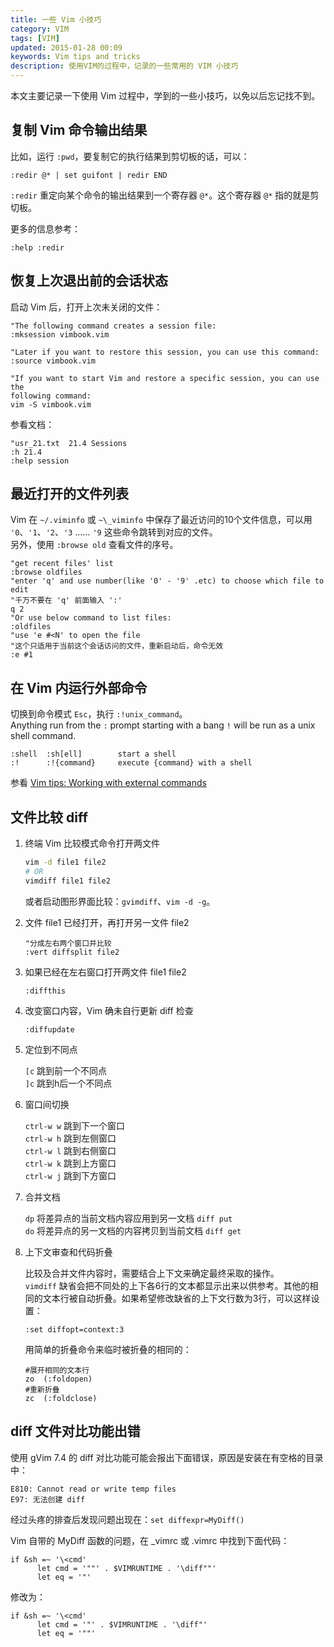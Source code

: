 ```yaml
---
title: 一些 Vim 小技巧
category: VIM
tags: [VIM]
updated: 2015-01-28 00:09
keywords: Vim tips and tricks
description: 使用VIM的过程中，记录的一些常用的 VIM 小技巧
---
```


本文主要记录一下使用 Vim 过程中，学到的一些小技巧，以免以后忘记找不到。


## 复制 Vim 命令输出结果

比如，运行 `:pwd`，要复制它的执行结果到剪切板的话，可以：

```vim
:redir @* | set guifont | redir END
```

`:redir` 重定向某个命令的输出结果到一个寄存器 `@*`。这个寄存器 `@*` 指的就是剪切板。

更多的信息参考：

```vim
:help :redir
```

<!--more-->


## 恢复上次退出前的会话状态

启动 Vim 后，打开上次未关闭的文件：

```vim
"The following command creates a session file:
:mksession vimbook.vim

"Later if you want to restore this session, you can use this command:
:source vimbook.vim

"If you want to start Vim and restore a specific session, you can use the
following command:
vim -S vimbook.vim
```

参看文档：

```vim
"usr_21.txt  21.4 Sessions
:h 21.4
:help session
```


## 最近打开的文件列表

Vim 在 `~/.viminfo` 或 `~\_viminfo` 中保存了最近访问的10个文件信息，可以用 `'0`、`'1`、`'2`、`'3` …… `'9` 这些命令跳转到对应的文件。  
另外，使用 `:browse old` 查看文件的序号。

```vim
"get recent files' list
:browse oldfiles
"enter 'q' and use number(like '0' - '9' .etc) to choose which file to edit
"千万不要在 'q' 前面输入 ':'
q 2
"Or use below command to list files:
:oldfiles
"use 'e #<N' to open the file
"这个只适用于当前这个会话访问的文件，重新启动后，命令无效
:e #1
```


## 在 Vim 内运行外部命令

切换到命令模式 `Esc`，执行 `:!unix_command`。  
Anything run from the `:` prompt starting with a bang `!` will be run as a unix shell command.

```
:shell  :sh[ell]        start a shell
:!      :!{command}     execute {command} with a shell
```

参看 [Vim tips: Working with external commands](http://www.linux.com/learn/tutorials/442419-vim-tips-working-with-external-commands)



## 文件比较 diff

 1. 终端 Vim 比较模式命令打开两文件

    ```sh
    vim -d file1 file2
    # OR
    vimdiff file1 file2
    ```

    或者启动图形界面比较：`gvimdiff`、`vim -d -g`。

 2. 文件 file1 已经打开，再打开另一文件 file2
    
    ```vim
    "分成左右两个窗口并比较
    :vert diffsplit file2
    ```

 3. 如果已经在左右窗口打开两文件 file1 file2

    ```vim
    :diffthis
    ```
    
 4. 改变窗口内容，Vim 确未自行更新 diff 检查

    ```vim
    :diffupdate
    ```

 5. 定位到不同点
    
    `[c` 跳到前一个不同点  
    `]c` 跳到h后一个不同点

 6. 窗口间切换
    
    `ctrl-w w` 跳到下一个窗口  
    `ctrl-w h` 跳到左侧窗口  
    `ctrl-w l` 跳到右侧窗口  
    `ctrl-w k` 跳到上方窗口  
    `ctrl-w j` 跳到下方窗口  

 7. 合并文档
    
    `dp` 将差异点的当前文档内容应用到另一文档 `diff put`   
    `do` 将差异点的另一文档的内容拷贝到当前文档 `diff get`

 8. 上下文审查和代码折叠
    
    比较及合并文件内容时，需要结合上下文来确定最终采取的操作。  
    `vimdiff` 缺省会把不同处的上下各6行的文本都显示出来以供参考。其他的相同的文本行被自动折叠。如果希望修改缺省的上下文行数为3行，可以这样设置：
    
    ```vim
    :set diffopt=context:3
    ```

    用简单的折叠命令来临时被折叠的相同的：   
    
    ```
    #展开相同的文本行
    zo  (:foldopen)
    #重新折叠
    zc  (:foldclose)
    ```



## diff 文件对比功能出错

使用 gVim 7.4 的 diff 对比功能可能会报出下面错误，原因是安装在有空格的目录中：

```
E810: Cannot read or write temp files
E97: 无法创建 diff
```

经过头疼的排查后发现问题出现在：`set diffexpr=MyDiff()`

Vim 自带的 MyDiff 函数的问题，在 _vimrc 或 .vimrc 中找到下面代码：

```vim
if &sh =~ '\<cmd'
      let cmd = '""' . $VIMRUNTIME . '\diff""'
      let eq = '"'
```

修改为：

```vim
if &sh =~ '\<cmd'
      let cmd = '"' . $VIMRUNTIME . '\diff"'
      let eq = '""'
```








